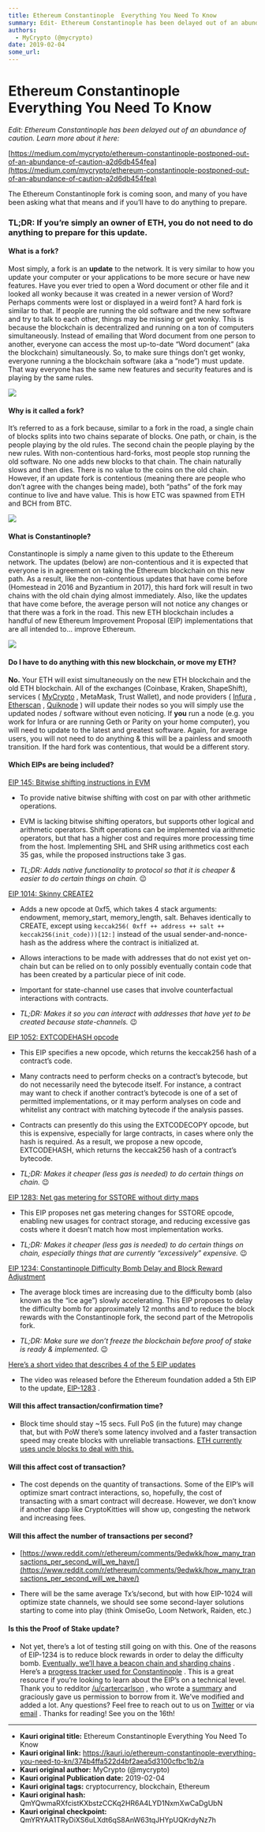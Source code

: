 ```yaml
---
title: Ethereum Constantinople  Everything You Need To Know
summary: Edit- Ethereum Constantinople has been delayed out of an abundance of caution. Learn more about it here- https-//medium.com/mycrypto/ethereum-constantinople-postponed-out-of-an-abundance-of-caution-a2d6db454fea The Ethereum Constantinople fork is coming soon, and many of you have been asking what that means and if you’ll have to do anything to prepare. TL;DR- If you’re simply an owner of ETH, you do not need to do anything to prepare for this update. What is a fork? Most simply, a fork is an upd
authors:
  - MyCrypto (@mycrypto)
date: 2019-02-04
some_url: 
---
```


# Ethereum Constantinople  Everything You Need To Know


 
_Edit: Ethereum Constantinople has been delayed out of an abundance of caution. Learn more about it here:_
  
[https://medium.com/mycrypto/ethereum-constantinople-postponed-out-of-an-abundance-of-caution-a2d6db454fea](https://medium.com/mycrypto/ethereum-constantinople-postponed-out-of-an-abundance-of-caution-a2d6db454fea)
 
The Ethereum Constantinople fork is coming soon, and many of you have been asking what that means and if you’ll have to do anything to prepare.

### TL;DR: If you’re simply an owner of ETH, you do not need to do anything to prepare for this update.

#### What is a fork?
Most simply, a fork is an 
**update**
 to the network. It is very similar to how you update your computer or your applications to be more secure or have new features.
Have you ever tried to open a Word document or other file and it looked all wonky because it was created in a newer version of Word? Perhaps comments were lost or displayed in a weird font? A hard fork is similar to that. If people are running the old software and the new software and try to talk to each other, things may be missing or get wonky.
This is because the blockchain is decentralized and running on a ton of computers simultaneously. Instead of emailing that Word document from one person to another, everyone can access the most up-to-date “Word document” (aka the blockchain) simultaneously.
So, to make sure things don’t get wonky, everyone running a the blockchain software (aka a “node”) must update. That way everyone has the same new features and security features and is playing by the same rules.

![](https://ipfs.infura.io/ipfs/QmSbC12ETgBrGMB4QtHqH1ouoesQszuK3FdVkhwQiYGszb)


#### Why is it called a fork?
It’s referred to as a fork because, similar to a fork in the road, a single chain of blocks splits into two chains separate of blocks. One path, or chain, is the people playing by the old rules. The second chain the people playing by the new rules.
With non-contentious hard-forks, most people stop running the old software. No one adds new blocks to that chain. The chain naturally slows and then dies. There is no value to the coins on the old chain.
However, if an update fork is contentious (meaning there are people who don’t agree with the changes being made), both “paths” of the fork may continue to live and have value. This is how ETC was spawned from ETH and BCH from BTC.

![](https://ipfs.infura.io/ipfs/QmdvkbkXJRKPUKy5vmDHy8hzZ2cJefrkoCiGCgSxdGgGLp)


#### What is Constantinople?
Constantinople is simply a name given to this update to the Ethereum network. The updates (below) are non-contentious and it is expected that everyone is in agreement on taking the Ethereum blockchain on this new path.
As a result, like the non-contentious updates that have come before (Homestead in 2016 and Byzantium in 2017), this hard fork will result in two chains with the old chain dying almost immediately. Also, like the updates that have come before, the average person will not notice any changes or that there was a fork in the road.
This new ETH blockchain includes a handful of new Ethereum Improvement Proposal (EIP) implementations that are all intended to… improve Ethereum.

![](https://ipfs.infura.io/ipfs/QmfE65uhwZftSknAcYJ5waicijjSc9VTSJ5F4bjFLuzpR5)


#### Do I have to do anything with this new blockchain, or move my ETH?
 
**No.**
 Your ETH will exist simultaneously on the new ETH blockchain and the old ETH blockchain. All of the exchanges (Coinbase, Kraken, ShapeShift), services ( 
[MyCrypto](https://www.mycrypto.com)
 , MetaMask, Trust Wallet), and node providers ( 
[Infura](https://infura.io/)
 , 
[Etherscan](https://etherscan.io)
 , 
[Quiknode](https://quiknode.io/)
 ) will update their nodes so you will simply use the updated nodes / software without even noticing.
If 
**you**
 run a node (e.g. you work for Infura or are running Geth or Parity on your home computer), you will need to update to the latest and greatest software. Again, for average users, you will not need to do anything & this will be a painless and smooth transition.
If the hard fork was contentious, that would be a different story.

#### Which EIPs are being included?
 
[EIP 145: Bitwise shifting instructions in EVM](https://eips.ethereum.org/EIPS/eip-145)
 



 * To provide native bitwise shifting with cost on par with other arithmetic operations.

 * EVM is lacking bitwise shifting operators, but supports other logical and arithmetic operators. Shift operations can be implemented via arithmetic operators, but that has a higher cost and requires more processing time from the host. Implementing SHL and SHR using arithmetics cost each 35 gas, while the proposed instructions take 3 gas.

 *  _TL;DR: Adds native functionality to protocol so that it is cheaper & easier to do certain things on chain._ 😉
 
[EIP 1014: Skinny CREATE2](https://eips.ethereum.org/EIPS/eip-1014)
 



 * Adds a new opcode at 0xf5, which takes 4 stack arguments: endowment, memory_start, memory_length, salt. Behaves identically to CREATE, except using `keccak256( 0xff ++ address ++ salt ++ keccak256(init_code)))[12:]` instead of the usual sender-and-nonce-hash as the address where the contract is initialized at.

 * Allows interactions to be made with addresses that do not exist yet on-chain but can be relied on to only possibly eventually contain code that has been created by a particular piece of init code.

 * Important for state-channel use cases that involve counterfactual interactions with contracts.

 *  _TL;DR: Makes it so you can interact with addresses that have yet to be created because state-channels._ 😉
 
[EIP 1052: EXTCODEHASH opcode](https://eips.ethereum.org/EIPS/eip-1052)
 



 * This EIP specifies a new opcode, which returns the keccak256 hash of a contract’s code.

 * Many contracts need to perform checks on a contract’s bytecode, but do not necessarily need the bytecode itself. For instance, a contract may want to check if another contract’s bytecode is one of a set of permitted implementations, or it may perform analyses on code and whitelist any contract with matching bytecode if the analysis passes.

 * Contracts can presently do this using the EXTCODECOPY opcode, but this is expensive, especially for large contracts, in cases where only the hash is required. As a result, we propose a new opcode, EXTCODEHASH, which returns the keccak256 hash of a contract’s bytecode.

 *  _TL;DR: Makes it cheaper (less gas is needed) to do certain things on chain._ 😉
 
[EIP 1283: Net gas metering for SSTORE without dirty maps](https://eips.ethereum.org/EIPS/eip-1283)
 



 * This EIP proposes net gas metering changes for SSTORE opcode, enabling new usages for contract storage, and reducing excessive gas costs where it doesn’t match how most implementation works.

 *  _TL;DR: Makes it cheaper (less gas is needed) to do certain things on chain, especially things that are currently “excessively” expensive._ 😉
 
[EIP 1234: Constantinople Difficulty Bomb Delay and Block Reward Adjustment](https://eips.ethereum.org/EIPS/eip-1234)
 



 * The average block times are increasing due to the difficulty bomb (also known as the “ice age”) slowly accelerating. This EIP proposes to delay the difficulty bomb for approximately 12 months and to reduce the block rewards with the Constantinople fork, the second part of the Metropolis fork.

 *  _TL;DR: Make sure we don’t freeze the blockchain before proof of stake is ready & implemented._ 😉
 
[Here’s a short video that describes 4 of the 5 EIP updates](https://www.youtube.com/watch?v=rfg408lSAj0)
 



 * The video was released before the Ethereum foundation added a 5th EIP to the update, [EIP-1283](https://github.com/ethereum/EIPs/blob/master/EIPS/eip-1283.md) .

#### Will this affect transaction/confirmation time?



 * Block time should stay ~15 secs. Full PoS (in the future) may change that, but with PoW there’s some latency involved and a faster transaction speed may create blocks with unreliable transactions. [ETH currently uses uncle blocks to deal with this.](https://forum.ethereum.org/discussion/2262/eli5-whats-an-uncle-in-ethereum-mining) 

#### Will this affect cost of transaction?



 * The cost depends on the quantity of transactions. Some of the EIP’s will optimize smart contract interactions, so, hopefully, the cost of transacting with a smart contract will decrease. However, we don’t know if another dapp like CryptoKitties will show up, congesting the network and increasing fees.

#### Will this affect the number of transactions per second?



 *  [https://www.reddit.com/r/ethereum/comments/9edwkk/how_many_transactions_per_second_will_we_have/](https://www.reddit.com/r/ethereum/comments/9edwkk/how_many_transactions_per_second_will_we_have/) 

 * There will be the same average Tx’s/second, but with how EIP-1024 will optimize state channels, we should see some second-layer solutions starting to come into play (think OmiseGo, Loom Network, Raiden, etc.)

#### Is this the Proof of Stake update?



 * Not yet, there’s a lot of testing still going on with this. One of the reasons of EIP-1234 is to reduce block rewards in order to delay the difficulty bomb. [Eventually, we’ll have a beacon chain and sharding chains](https://www.mangoresearch.co/ethereum-casper-v2-beacon-chain-sharding-explained-simply/) .
Here’s a 
[progress tracker used for Constantinople](https://github.com/ethereum/pm/wiki/Constantinople-Progress-Tracker)
 . This is a great resource if you’re looking to learn about the EIP’s on a technical level.
Thank you to redditor 
[/u/cartercarlson](https://old.reddit.com/user/cartercarlson)
 , who wrote a 
[summary](https://old.reddit.com/r/ethereum/comments/abv70c/heres_a_summary_of_the_constantinople_update/)
 and graciously gave us permission to borrow from it. We’ve modified and added a lot.
Any questions? Feel free to reach out to us on 
[Twitter](https://www.twitter.com/mycrypto)
 or via 
[email](mailto:support@mycrypto.com)
 .
Thanks for reading! See you on the 16th!



---

- **Kauri original title:** Ethereum Constantinople  Everything You Need To Know
- **Kauri original link:** https://kauri.io/ethereum-constantinople-everything-you-need-to-kn/374b4ffa522d4bf2aea5d3100cfbc1b2/a
- **Kauri original author:** MyCrypto (@mycrypto)
- **Kauri original Publication date:** 2019-02-04
- **Kauri original tags:** cryptocurrency, blockchain, Ethereum
- **Kauri original hash:** QmYQwmaRXfcistKXbstzCCKq2HR6A4LYD1NxmXwCaDgUbN
- **Kauri original checkpoint:** QmYRYAA1TRyDiXS6uLXdt6qS8AnW63tqJHYpUQKrdyNz7h



